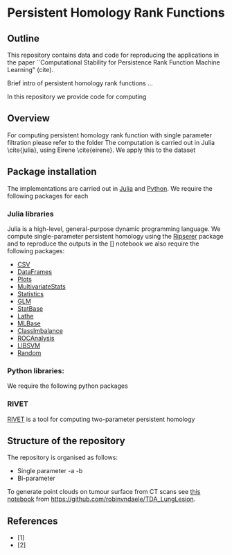 # Persistent Homology Rank Functions

<!-- Outline -->
## Outline

This repository contains data and code for reproducing the applications in the paper ``Computational Stability for Persistence
Rank Function Machine Learning" (cite).

Brief intro of persistent homology rank functions ... 

In this repository we provide code for computing 

<!-- Overview -->
## Overview

For computing persistent homology rank function with single parameter filtration please refer to the folder 
The computation is carried out in Julia \cite{julia}, using Eirene \cite{eirene}. 
We apply this to the dataset 



<!-- Package installation -->
## Package installation
The implementations are carried out in [Julia](https://julialang.org/) and [Python](https://www.python.org/). We require the following packages for each

### Julia libraries 
Julia is a high-level, general-purpose dynamic programming language.
We compute single-parameter persistent homology using the [Ripserer](https://mtsch.github.io/Ripserer.jl/dev/) package and to reproduce the outputs in the [] notebook we also require the following packages:
- [CSV](https://csv.juliadata.org/stable/)
- [DataFrames](https://dataframes.juliadata.org/stable/)
- [Plots](https://docs.juliaplots.org/latest/tutorial/)
- [MultivariateStats](https://github.com/JuliaStats/MultivariateStats.jl)
- [Statistics](https://docs.julialang.org/en/v1/stdlib/Statistics/)
- [GLM](https://juliastats.org/GLM.jl/stable/)
- [StatBase](https://juliastats.org/StatsBase.jl/stable/)
- [Lathe](https://github.com/ChifiSource/Lathe.jl)
- [MLBase](https://github.com/JuliaStats/MLBase.jl)
- [ClassImbalance](https://juliapackages.com/p/classimbalance)
- [ROCAnalysis](https://github.com/davidavdav/ROCAnalysis.jl)
- [LIBSVM](https://github.com/JuliaML/LIBSVM.jl)
- [Random](https://docs.julialang.org/en/v1/stdlib/Random/)

### Python libraries:
We require the following python packages

### RIVET 
[RIVET](https://rivet.readthedocs.io/en/latest/) is a tool for computing two-parameter persistent homology


<!-- Structure of the repository -->
## Structure of the repository

The repository is organised as follows:
- Single parameter
    -a
    -b
- Bi-parameter

To generate point clouds on tumour surface from CT scans see [this notebook](https://github.com/robinvndaele/TDA_LungLesion/blob/master/Scripts/TDAtumor.ipynb) from https://github.com/robinvndaele/TDA_LungLesion.




<!-- References -->
## References
- [1]
- [2]









<!-- MARKDOWN LINKS & IMAGES -->
<!-- https://www.markdownguide.org/basic-syntax/#reference-style-links -->
[julia-logo]: https://julialang.org/assets/infra/logo.svg
[julia-url]: https://julialang.org/


